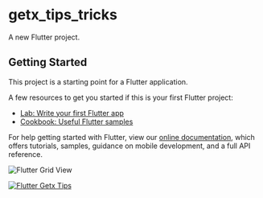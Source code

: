 # getx_tips_tricks

A new Flutter project.

## Getting Started

This project is a starting point for a Flutter application.

A few resources to get you started if this is your first Flutter project:

- [Lab: Write your first Flutter app](https://flutter.dev/docs/get-started/codelab)
- [Cookbook: Useful Flutter samples](https://flutter.dev/docs/cookbook)

For help getting started with Flutter, view our
[online documentation](https://flutter.dev/docs), which offers tutorials,
samples, guidance on mobile development, and a full API reference.

![Flutter Grid View](https://user-images.githubusercontent.com/58510288/152924355-7a1d7432-4919-4b74-a602-2fc8bad3a225.png)

[![Flutter Getx Tips](https://user-images.githubusercontent.com/58510288/153537933-4d6210d9-08f9-46dd-aa88-8eab8a37bcbe.png)](https://user-images.githubusercontent.com/58510288/153537520-21c8195b-c651-4422-8fa8-e609bccd704d.mp4)
